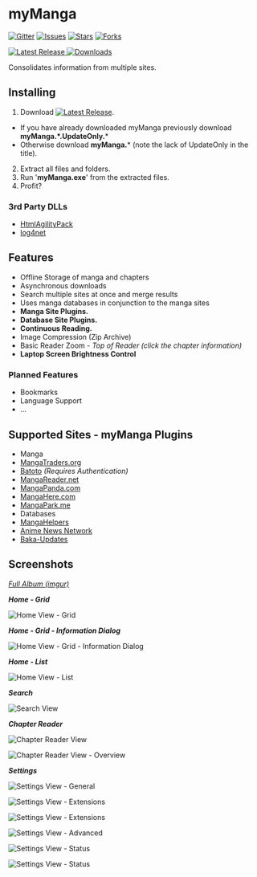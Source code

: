# myManga

[![Gitter](https://img.shields.io/gitter/room/nwjs/nw.js.svg?style=flat-square)](https://gitter.im/jrjparks/myManga?utm_source=badge&utm_medium=badge&utm_campaign=pr-badge&utm_content=badge)
[![Issues](https://img.shields.io/github/issues/jrjparks/myManga.svg?style=flat-square)](https://github.com/jrjparks/myManga/issues)
[![Stars](https://img.shields.io/github/stars/jrjparks/myManga.svg?style=flat-square)](https://github.com/jrjparks/myManga/stargazers)
[![Forks](https://img.shields.io/github/forks/jrjparks/myManga.svg?style=flat-square)](https://github.com/jrjparks/myManga/network)

[![Latest Release](https://img.shields.io/github/release/jrjparks/myManga.svg?style=flat-square) ![Downloads](https://img.shields.io/github/downloads/jrjparks/myManga/latest/total.svg?style=flat-square)](https://github.com/jrjparks/myManga/releases/latest)

Consolidates information from multiple sites.

## Installing
1. Download [![Latest Release](https://img.shields.io/github/release/jrjparks/myManga.svg?style=flat-square)](https://github.com/jrjparks/myManga/releases/latest).
 * If you have already downloaded myManga previously download **myManga.\*.UpdateOnly.***
 * Otherwise download **myManga.*** (note the lack of UpdateOnly in the title).
2. Extract all files and folders.
3. Run '**myManga.exe**' from the extracted files.
4. Profit?

### 3rd Party DLLs
* [HtmlAgilityPack](https://htmlagilitypack.codeplex.com/)
* [log4net](https://logging.apache.org/log4net/)

## Features
* Offline Storage of manga and chapters
* Asynchronous downloads
* Search multiple sites at once and merge results
* Uses manga databases in conjunction to the manga sites
* **Manga Site Plugins.**
* **Database Site Plugins.**
* **Continuous Reading.**
* Image Compression (Zip Archive)
* Basic Reader Zoom - *Top of Reader (click the chapter information)*
* **Laptop Screen Brightness Control**

### Planned Features
* Bookmarks
* Language Support
* ...


## Supported Sites - myManga Plugins
* Manga
 * [MangaTraders.org](http://mangatraders.org/)
 * [Batoto](http://bato.to/) *(Requires Authentication)*
 * [MangaReader.net](http://www.mangareader.net/)
 * [MangaPanda.com](http://www.mangapanda.com/)
 * [MangaHere.com](http://www.mangahere.com/)
 * [MangaPark.me](http://www.mangapark.me/)
* Databases
 * [MangaHelpers](http://www.mangahelpers.com/manga/)
 * [Anime News Network](http://www.animenewsnetwork.com/)
 * [Baka-Updates](http://www.mangaupdates.com/)

## Screenshots
_[Full Album (imgur)](https://imgur.com/a/mAIJB)_

___Home - Grid___

![Home View - Grid](https://i.imgur.com/kNHjib8.jpg "Home View - Grid")

___Home - Grid - Information Dialog___

![Home View - Grid - Information Dialog](https://i.imgur.com/mhxZnqN.jpg "Home View - Grid - Information Dialog")

___Home - List___

![Home View - List](https://i.imgur.com/2SaYnmc.png "Home View - List")

___Search___

![Search View](https://i.imgur.com/UTzkIqx.png "Search View")

___Chapter Reader___

![Chapter Reader View](https://i.imgur.com/6NpGXga.jpg "Chapter Reader View")

![Chapter Reader View - Overview](https://i.imgur.com/zlOXZit.jpg "Chapter Reader View - Overview")

___Settings___

![Settings View - General](https://i.imgur.com/CI2exWD.png "Settings View - General")

![Settings View - Extensions](https://i.imgur.com/WU4odSR.png "Settings View - Extensions")

![Settings View - Extensions](https://i.imgur.com/tMXYmwO.png "Settings View - Extensions - Authentication")

![Settings View - Advanced](https://i.imgur.com/Ou0P36B.png "Settings View - Advanced")

![Settings View - Status](https://i.imgur.com/5WZHjcZ.png "Settings View - Status - Refresh All")

![Settings View - Status](https://i.imgur.com/EafzTuz.png "Settings View - Status - Chapter Download")
